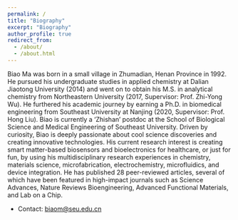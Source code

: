 ```yaml
---
permalink: /
title: "Biography"
excerpt: "Biography"
author_profile: true
redirect_from: 
  - /about/
  - /about.html
---
```


Biao Ma was born in a small village in Zhumadian, Henan Province in 1992. He pursued his undergraduate studies in applied chemistry at Dalian Jiaotong University (2014) and went on to obtain his M.S. in analytical chemistry from Northeastern University (2017, Supervisor: Prof. Zhi-Yong Wu). He furthered his academic journey by earning a Ph.D. in biomedical engineering from Southeast University at Nanjing (2020, Supervisor: Prof. Hong Liu). Biao is currently a ‘Zhishan’ postdoc at the School of Biological Science and Medical Engineering of Southeast University. Driven by curiosity, Biao is deeply passionate about cool science discoveries and creating innovative technologies. His current research interest is creating smart matter-based biosensors and bioelectronics for healthcare, or just for fun, by using his multidisciplinary research experiences in chemistry, materials science, microfabrication, electrochemistry, microfluidics, and device integration. He has published 28 peer-reviewed articles, several of which have been featured in high-impact journals such as Science Advances, Nature Reviews Bioengineering, Advanced Functional Materials, and Lab on a Chip.  

* Contact: biaom@seu.edu.cn 
